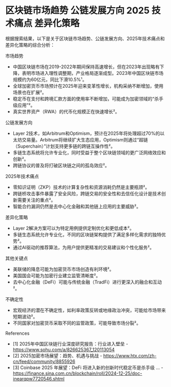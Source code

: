 # 区块链市场趋势 公链发展方向 2025 技术痛点 差异化策略
根据搜索结果，以下是关于区块链市场趋势、公链发展方向、2025年技术痛点和差异化策略的综合分析：

市场趋势

*   中国区块链市场在2019-2022年期间保持高速增长，但在2023年出现略有下降，表明市场进入理性调整期，产业格局逐渐成型。2023年中国区块链市场规模约为60亿元，同比下滑10.5%¹。
*   全球加密货币市场预计在2025年迎来变革性增长，机构采纳不断增加，使用场景也在扩展²。
*   稳定币在支付和跨境汇款方面的使用率不断增加，可能成为加密领域的“杀手级应用”²。
*   真实世界资产（RWA）的代币化规模正在快速增长²。

公链发展方向

*   Layer 2技术，如Arbitrum和Optimism，预计在2025年将处理超过70%的以太坊交易量。Arbitrum将继续扩大生态应用，Optimism则通过“超链（Superchain）”计划支持更多链的跨链互操作性²。
*   多链生态系统将允许专业化，同时受益于整个区块链领域的更广泛网络效应和创新²。
*   跨链协议的普及将打破区块链之间的孤岛效应²。

2025年技术痛点

*   零知识证明（ZKP）技术的计算复杂性和资源消耗仍然是主要瓶颈²。
*   跨链桥攻击事件暴露了安全风险，跨链交易的安全性和去信任化设计是技术创新需要关注的重点²。
*   智能合约漏洞仍然是去中心化金融和其他链上应用的主要威胁²。

差异化策略

*   Layer 2解决方案可以为特定用例提供定制优化和更低成本²。
*   多链生态系统允许专业化，不同的区块链架构提供了满足多样化需求的独特优势²。
*   通过AI驱动的推荐算法，为用户提供更精准的交易建议和个性化服务²。

其他关键点

*   美联储的降息可能为加密货币市场创造有利环境²。
*   美国国会可能为加密行业建立监管清晰度²。
*   去中心化金融（DeFi）可能与传统金融（TradFi）进行更深入的融合和互动²。

不确定性

*   宏观经济的潜在不确定性，如利率政策反转或地缘政治冲突，可能给市场带来短期波动²。
*   不同国家对加密货币采取不同的监管政策，可能导致市场分裂²。

References

*   [1] 2025年中国区块链行业深度研究报告：行业进入壁垒 - https://www.sohu.com/a/826625367_120113054
*   [2] 2025加密市场展望：趋势、机遇与挑战 - https://www.htx.com/zh-cn/feed/community/8855926
*   [3] Coinbase 2025 年展望：DeFi 将进入新的创新时代稳定币是杀手级 ... - https://finance.sina.com.cn/blockchain/roll/2024-12-25/doc-inearqpw7720546.shtml
